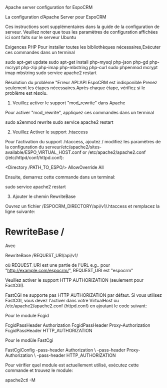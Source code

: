 Apache server configuration for EspoCRM

La configuration d’Apache Server pour EspoCRM 

Ces instructions sont supplémentaires dans la guide de la configuration de  serveur. Veuillez noter que tous les paramètres de configuration affichées ici sont faits sur le serveur Ubuntu 



Exigences PHP
Pour installer toutes les bibliothèques nécessaires,Exécuter ces commandes dans un terminal 

sudo apt-get update
sudo apt-get install php-mysql php-json php-gd php-mcrypt php-zip php-imap php-mbstring php-curl
sudo phpenmod mcrypt imap mbstring
sudo service apache2 restart

Résolution du problème "Erreur API:API EspoCRM est indisponible 
Prenez seulement les étapes nécessaires.Après chaque étape, vérifiez si le problème est résolu. 

1. Veuillez activer le support "mod_rewrite" dans Apache

Pour activer "mod_rewrite", appliquez ces commandes dans un terminal

 sudo a2enmod rewrite
 sudo service apache2 restart

2. Veuillez Activer le support .htaccess

Pour l’activation du support .htaccess, ajoutez / modifiez les paramètres de la configuration du serveur/etc/apache2/sites-available/ESPO_VIRTUAL_HOST.conf or /etc/apache2/apache2.conf (/etc/httpd/conf/httpd.conf):

<Directory /PATH_TO_ESPO/>
AllowOverride All
</Directory>


Ensuite, demarrez cette commande dans un terminal:

sudo service apache2 restart

3. Ajouter le chemin RewriteBase

Ouvrez un fichier /ESPOCRM_DIRECTORY/api/v1/.htaccess et remplacez la ligne suivante:

# RewriteBase /

Avec

RewriteBase /REQUEST_URI/api/v1/

où REQUEST_URI est une partie de l'URL e.g.. pour "http://example.com/espocrm/", REQUEST_URI est "espocrm"

Veuillez activer le support HTTP AUTHORIZATION (seulement  pour FastCGI).

FastCGI ne supporte pas HTTP AUTHORIZATION par défaut. Si vous utilisez FastCGI, vous devez l'activer dans votre VirtualHost ou /etc/apache2/apache2.conf (httpd.conf) en ajoutant le code suivant:

Pour le module Fcgid

<IfModule mod_fcgid.c>
  FcgidPassHeader Authorization
  FcgidPassHeader Proxy-Authorization
  FcgidPassHeader HTTP_AUTHORIZATION  
</IfModule>


Pour le modüle FastCgi

<IfModule mod_fastcgi.c>
   FastCgiConfig -pass-header Authorization \
                        -pass-header Proxy-Authorization \
                        -pass-header HTTP_AUTHORIZATION  
</IfModule>


Pour vérifier quel module est actuellement utilisé, exécutez cette commande et trouvez le module:   
  
apache2ctl -M






